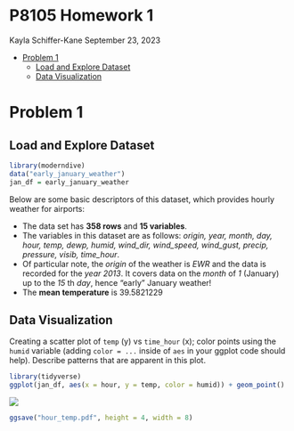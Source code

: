 P8105 Homework 1
================
Kayla Schiffer-Kane
September 23, 2023

- [Problem 1](#problem-1)
  - [Load and Explore Dataset](#load-and-explore-dataset)
  - [Data Visualization](#data-visualization)

# Problem 1

## Load and Explore Dataset

``` r
library(moderndive)
data("early_january_weather")
jan_df = early_january_weather
```

Below are some basic descriptors of this dataset, which provides hourly
weather for airports:

- The data set has **358 rows** and **15 variables**.
- The variables in this dataset are as follows: *origin, year, month,
  day, hour, temp, dewp, humid, wind_dir, wind_speed, wind_gust, precip,
  pressure, visib, time_hour*.
- Of particular note, the *origin* of the weather is *EWR* and the data
  is recorded for the *year* *2013*. It covers data on the *month* of
  *1* (January) up to the *15* th *day*, hence “early” January weather!
- The **mean temperature** is 39.5821229

## Data Visualization

Creating a scatter plot of `temp` (y) vs `time_hour` (x); color points
using the `humid` variable (adding `color = ...` inside of `aes` in your
ggplot code should help). Describe patterns that are apparent in this
plot.

``` r
library(tidyverse)
ggplot(jan_df, aes(x = hour, y = temp, color = humid)) + geom_point()
```

![](p8105_hw1_khs2138_files/figure-gfm/scatter_plot-1.png)<!-- -->

``` r
ggsave("hour_temp.pdf", height = 4, width = 8)
```
